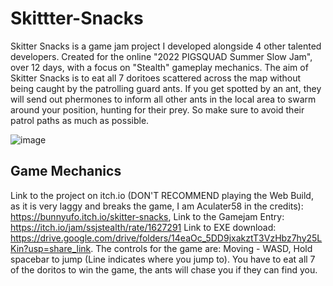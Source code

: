 # Skittter-Snacks
Skitter Snacks is a game jam project I developed alongside 4 other talented developers. Created for the online "2022 PIGSQUAD Summer Slow Jam", over 12 days, with a focus on "Stealth" gameplay mechanics. The aim of Skitter Snacks is to eat all 7 doritoes scattered across the map without being caught by the patrolling guard ants. If you get spotted by an ant, they will send out phermones to inform all other ants in the local area to swarm around your position, hunting for their prey. So make sure to avoid their patrol paths as much as possible.

![image](https://github.com/user-attachments/assets/95587d44-83e6-4471-852f-18cd7ef0836a)

## Game Mechanics

Link to the project on itch.io (DON'T RECOMMEND playing the Web Build, as it is very laggy and breaks the game, I am Aculater58 in the credits): https://bunnyufo.itch.io/skitter-snacks, Link to the Gamejam Entry: https://itch.io/jam/ssjstealth/rate/1627291 Link to EXE download: https://drive.google.com/drive/folders/14eaOc_5DD9jxakztT3VzHbz7hy25LKin?usp=share_link. 
The controls for the game are: Moving - WASD, Hold spacebar to jump (Line indicates where you jump to). 
You have to eat all 7 of the doritos to win the game, the ants will chase you if they can find you.
